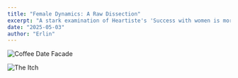 ```yaml
---
title: "Female Dynamics: A Raw Dissection"
excerpt: "A stark examination of Heartiste's 'Success with women is more disillusioning than failure,' using unfiltered examples to expose the often brutal realities of intergender dynamics and female nature."
date: "2025-05-03"
author: "Erlin"
---
```



![Coffee Date Facade](/images/women_1.png)


![The Itch](/images/women_2.png)
